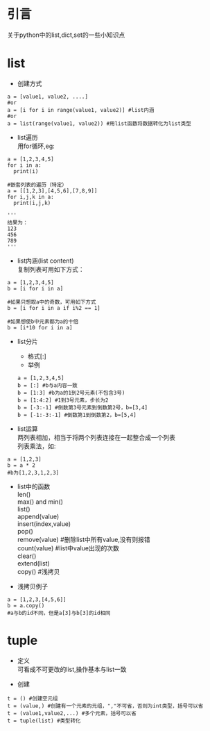 # 引言  
关于python中的list,dict,set的一些小知识点

# list  
- 创建方式
```
a = [value1, value2, ....]
#or
a = [i for i in range(value1, value2)] #list内涵
#or
a = list(range(value1, value2)) #用list函数将数据转化为list类型
```

- list遍历  
用for循环,eg:
```
a = [1,2,3,4,5]
for i in a:
  print(i)

#嵌套列表的遍历（特定）
a = [[1,2,3],[4,5,6],[7,8,9]]
for i,j,k in a:
  print(i,j,k)

'''
结果为：
123
456
789
'''
```

- list内涵(list content)  
复制列表可用如下方式：
```
a = [1,2,3,4,5]
b = [i for i in a]

#如果只想取a中的奇数，可用如下方式
b = [i for i in a if i%2 == 1]

#如果想使b中元素都为a的十倍
b = [i*10 for i in a]
```

- list分片  
  - 格式[:]  
  - 举例
  ```
  a = [1,2,3,4,5]
  b = [:] #b与a内容一致
  b = [1:3] #b为a的1到2号元素(不包含3号)
  b = [1:4:2] #1到3号元素，步长为2
  b = [-3:-1] #倒数第3号元素到倒数第2号，b=[3,4]
  b = [-1:-3:-1] #倒数第1到倒数第2，b=[5,4]
  ```

- list运算  
两列表相加，相当于将两个列表连接在一起整合成一个列表  
列表乘法，如:
```
a = [1,2,3]
b = a * 2
#b为[1,2,3,1,2,3]
```

- list中的函数  
len()  
max() and min()  
list()  
append(value)  
insert(index,value)  
pop()  
remove(value) #删除list中所有value,没有则报错  
count(value) #list中value出现的次数  
clear()  
extend(list)  
copy() #浅拷贝  

- 浅拷贝例子  
```
a = [1,2,3,[4,5,6]]
b = a.copy()
#a与b的id不同，但是a[3]与b[3]的id相同
```

# tuple  
- 定义  
可看成不可更改的list,操作基本与list一致

- 创建  
```
t = () #创建空元组
t = (value,) #创建有一个元素的元组，","不可省，否则为int类型，括号可以省
t = (value1,value2,...) #多个元素，括号可以省
t = tuple(list) #类型转化
```
